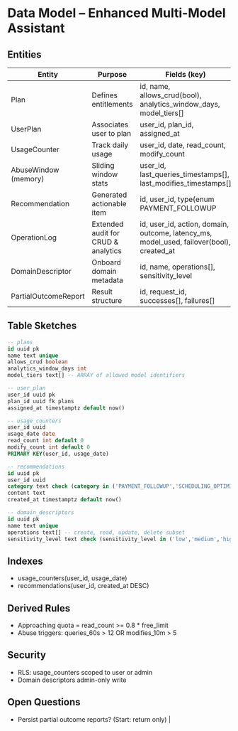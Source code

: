 # Data Model – Enhanced Multi-Model Assistant

## Entities
| Entity | Purpose | Fields (key) | Notes |
|--------|---------|--------------|-------|
| Plan | Defines entitlements | id, name, allows_crud(bool), analytics_window_days, model_tiers[] | Seed basic, premium |
| UserPlan | Associates user to plan | user_id, plan_id, assigned_at | Could fallback to clinic default |
| UsageCounter | Track daily usage | user_id, date, read_count, modify_count | Reset daily; indices (user_id,date) |
| AbuseWindow (memory) | Sliding window stats | user_id, last_queries_timestamps[], last_modifies_timestamps[] | Not persisted table Phase 1 |
| Recommendation | Generated actionable item | id, user_id, type(enum PAYMENT_FOLLOWUP|SCHEDULING_OPTIMIZATION|CLIENT_ENGAGEMENT), content, created_at | Optional persist for analytics |
| OperationLog | Extended audit for CRUD & analytics | id, user_id, action, domain, outcome, latency_ms, model_used, failover(bool), created_at | Could be view over audit_events + join |
| DomainDescriptor | Onboard domain metadata | id, name, operations[], sensitivity_level | Drives safe CRUD parsing |
| PartialOutcomeReport | Result structure | id, request_id, successes[], failures[] | Structured JSON only |

## Table Sketches
```sql
-- plans
id uuid pk
name text unique
allows_crud boolean
analytics_window_days int
model_tiers text[] -- ARRAY of allowed model identifiers

-- user_plan
user_id uuid pk
plan_id uuid fk plans
assigned_at timestamptz default now()

-- usage_counters
user_id uuid
usage_date date
read_count int default 0
modify_count int default 0
PRIMARY KEY(user_id, usage_date)

-- recommendations
id uuid pk
user_id uuid
category text check (category in ('PAYMENT_FOLLOWUP','SCHEDULING_OPTIMIZATION','CLIENT_ENGAGEMENT'))
content text
created_at timestamptz default now()

-- domain_descriptors
id uuid pk
name text unique
operations text[] -- create, read, update, delete subset
sensitivity_level text check (sensitivity_level in ('low','medium','high'))

```

## Indexes
- usage_counters(user_id, usage_date)
- recommendations(user_id, created_at DESC)

## Derived Rules
- Approaching quota = read_count >= 0.8 * free_limit
- Abuse triggers: queries_60s > 12 OR modifies_10m > 5

## Security
- RLS: usage_counters scoped to user or admin
- Domain descriptors admin-only write

## Open Questions
- Persist partial outcome reports? (Start: return only) |
